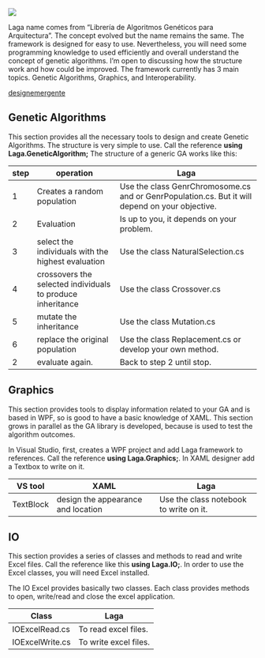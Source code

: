 <img src="http://www.designemergente.org/laga/logoLarge.png" align="middle">

Laga name comes from “Librería de Algoritmos Genéticos para Arquitectura”.  The concept evolved but the name remains the same. The framework is designed for easy to use. Nevertheless, you will need some programming knowledge to used efficiently and overall understand the concept of genetic algorithms. I’m open to discussing how the structure work and how could be improved. The framework currently has 3 main topics. Genetic Algorithms, Graphics, and Interoperability.

[designemergente](http://www.designemergente.org)
 
## Genetic Algorithms
This section provides all the necessary tools to design and create Genetic Algorithms. The structure is very simple to use. Call the reference <b>using Laga.GeneticAlgorithm;</b>
The structure of a generic GA works like this:
 
| step  | operation | Laga  |
| ------------- | ------------- | ------------- |
| 1 | Creates a random population | Use the class GenrChromosome.cs and or GenrPopulation.cs. But it will depend on your objective. |
| 2 | Evaluation | Is up to you, it depends on your problem. |
| 3 | select the individuals with the highest evaluation | Use the class NaturalSelection.cs |
| 4 | crossovers the selected individuals to produce inheritance | Use the class Crossover.cs |
| 5 | mutate the inheritance | Use the class Mutation.cs |
| 6 | replace the original population | Use the class Replacement.cs or develop your own method. |
| 2 | evaluate again. | Back to step 2 until stop. |

## Graphics
This section provides tools to display information related to your GA and is based in WPF, so is good to have a basic knowledge of XAML. This section grows in parallel as the GA library is developed, because is used to test the algorithm outcomes.
 
In Visual Studio, first, creates a WPF project and add Laga framework to references. Call the reference <b>using Laga.Graphics;</b>. In XAML designer add a Textbox to write on it.

| VS tool  | XAML | Laga  |
| ------------- | ------------- | ------------- |
| TextBlock | design the appearance and location | Use the class notebook to write on it. | 

## IO
This section provides a series of classes and methods to read and write Excel files. Call the reference like this <b>using Laga.IO;</b>. In order to use the Excel classes, you will need Excel installed.
 
The IO Excel provides basically two classes. Each class provides methods to open, write/read and close the excel application. 
 
| Class  | Laga  |
| ------------- | ------------- |
| IOExcelRead.cs | To read excel files. |
| IOExcelWrite.cs | To write excel files. |
